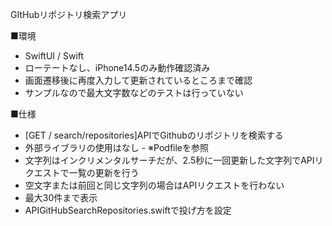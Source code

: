 GItHubリポジトリ検索アプリ

■環境
* SwiftUI / Swift
* ローテートなし、iPhone14.5のみ動作確認済み
* 画面遷移後に再度入力して更新されているところまで確認
* サンプルなので最大文字数などのテストは行っていない

■仕様
* [GET / search/repositories]APIでGithubのリポジトリを検索する
* 外部ライブラリの使用はなし - ※Podfileを参照
* 文字列はインクリメンタルサーチだが、2.5秒に一回更新した文字列でAPIリクエストで一覧の更新を行う
* 空文字または前回と同じ文字列の場合はAPIリクエストを行わない
* 最大30件まで表示
* APIGitHubSearchRepositories.swiftで投げ方を設定


